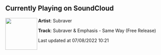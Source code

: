 ## Currently Playing on SoundCloud

[<img align="left" width="100" src="https://i1.sndcdn.com/artworks-n22PSeT3SmuNsa9l-so76kw-t500x500.jpg">](https://soundcloud.com/subraver/subraver-emphasis-same-way-free-release)

**Artist**: Subraver 

**Track**: Subraver & Emphasis - Same Way (Free Release)

Last updated at 07/08/2022 10:21
